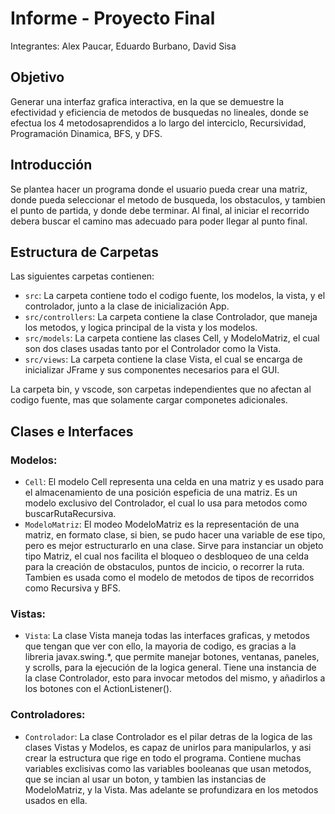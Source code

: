 # Informe - Proyecto Final

Integrantes: Alex Paucar, Eduardo Burbano, David Sisa
## Objetivo
Generar una interfaz grafica interactiva, en la que se demuestre la efectividad y eficiencia de metodos de busquedas no 
lineales, donde se efectua los 4 metodosaprendidos a lo largo del interciclo, Recursividad, Programación Dinamica, BFS,
y DFS.
## Introducción
Se plantea hacer un programa donde el usuario pueda crear una matriz, donde pueda seleccionar el metodo de busqueda, los
obstaculos, y tambien el punto de partida, y donde debe terminar. Al final, al iniciar el recorrido debera buscar el 
camino mas adecuado para poder llegar al punto final.
## Estructura de Carpetas

Las siguientes carpetas contienen: 

- `src`: La carpeta contiene todo el codigo fuente, los modelos, la vista, y el controlador, junto a la clase de inicialización App.
- `src/controllers`: La carpeta contiene la clase Controlador, que maneja los metodos, y logica principal de la vista y los modelos.
- `src/models`: La carpeta contiene las clases Cell, y ModeloMatriz, el cual son dos clases usadas tanto por el Controlador como la Vista.
- `src/views`: La carpeta contiene la clase Vista, el cual se encarga de inicializar JFrame y sus componentes necesarios para el GUI.

La carpeta bin, y vscode, son carpetas independientes que no afectan al codigo fuente, mas que solamente cargar componetes adicionales.

## Clases e Interfaces

### Modelos: 
- `Cell`: El modelo Cell representa una celda en una matriz y es usado para el almacenamiento de una posición espeficia de una matriz. Es un 
modelo exclusivo del Controlador, el cual lo usa para metodos como buscarRutaRecursiva.
- `ModeloMatriz`: El modeo ModeloMatriz es la representación de una matriz, en formato clase, si bien, se pudo hacer una variable de ese tipo,
pero es mejor estructurarlo en una clase. Sirve para instanciar un objeto tipo Matriz, el cual nos facilita el bloqueo o desbloqueo de una 
celda para la creación de obstaculos, puntos de incicio, o recorrer la ruta. Tambien es usada como el modelo de metodos de tipos de recorridos
como Recursiva y BFS.

### Vistas: 
- `Vista`: La clase Vista maneja todas las interfaces graficas, y metodos que tengan que ver con ello, la mayoria de codigo, es gracias a la 
libreria javax.swing.*, que permite manejar botones, ventanas, paneles, y scrolls, para la ejecución de la logica general.
Tiene una instancia de la clase Controlador, esto para invocar metodos del mismo, y añadirlos a los botones con el ActionListener().

### Controladores:

- `Controlador`: La clase Controlador es el pilar detras de la logica de las clases Vistas y Modelos, es capaz de unirlos para manipularlos, 
y asi crear la estructura que rige en todo el programa. Contiene muchas variables exclisivas como las variables booleanas que usan metodos,
que se incian al usar un boton, y tambien las instancias de ModeloMatriz, y la Vista. Mas adelante se profundizara en los metodos usados en
ella.
